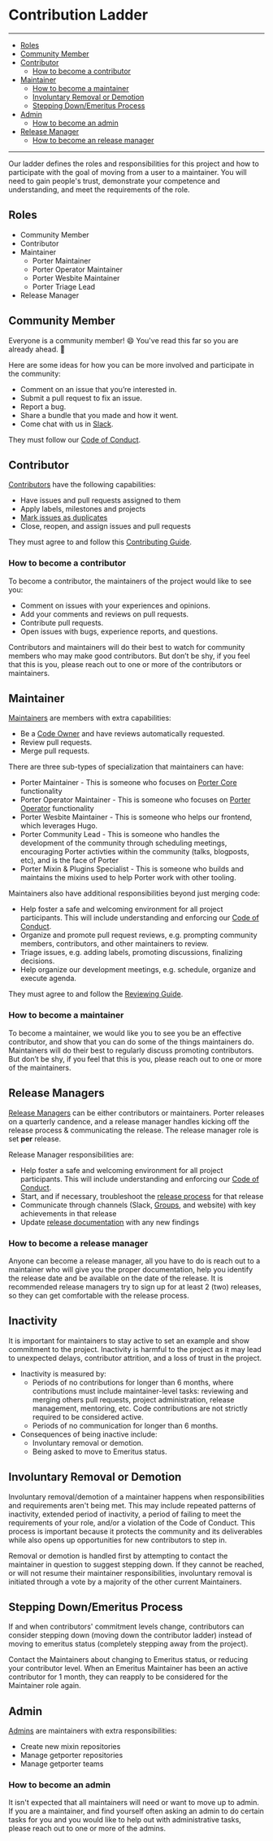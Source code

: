 # Contribution Ladder

---
* [Roles](#roles)
* [Community Member](#community-member)
* [Contributor](#contributor)
  * [How to become a contributor](#how-to-become-a-contributor)
* [Maintainer](#maintainer)
  * [How to become a maintainer](#how-to-become-a-maintainer)
  * [Involuntary Removal or Demotion](#involuntary-removal-or-demotion)
  * [Stepping Down/Emeritus Process](#stepping-downemeritus-process)
* [Admin](#admin)
  * [How to become an admin](#admin)
* [Release Manager](#release-manager)
  * [How to become an release manager](#how-to-become-a-release-manager)
---

Our ladder defines the roles and responsibilities for this project and how to
participate with the goal of moving from a user to a maintainer. You will need
to gain people's trust, demonstrate your competence and understanding, and meet
the requirements of the role.

## Roles
* Community Member
* Contributor
* Maintainer 
  * Porter Maintainer
  * Porter Operator Maintainer
  * Porter Wesbite Maintainer 
  * Porter Triage Lead
* Release Manager

## Community Member

Everyone is a community member! 😄 You've read this far so you are already ahead. 💯

Here are some ideas for how you can be more involved and participate in the community:

* Comment on an issue that you’re interested in.
* Submit a pull request to fix an issue.
* Report a bug.
* Share a bundle that you made and how it went.
* Come chat with us in [Slack][slack].

They must follow our [Code of Conduct](CODE_OF_CONDUCT.md).

[slack]: https://porter.sh/community#slack

## Contributor

[Contributors][contributors] have the following capabilities:

* Have issues and pull requests assigned to them
* Apply labels, milestones and projects
* [Mark issues as duplicates](https://help.github.com/en/articles/about-duplicate-issues-and-pull-requests)
* Close, reopen, and assign issues and pull requests

They must agree to and follow this [Contributing Guide](CONTRIBUTING.md).

### How to become a contributor

To become a contributor, the maintainers of the project would like to see you:

* Comment on issues with your experiences and opinions.
* Add your comments and reviews on pull requests.
* Contribute pull requests.
* Open issues with bugs, experience reports, and questions.

Contributors and maintainers will do their best to watch for community members
who may make good contributors. But don’t be shy, if you feel that this is you,
please reach out to one or more of the contributors or maintainers.

[contributors]: https://github.com/orgs/getporter/teams/contributors

## Maintainer

[Maintainers][maintainers] are members with extra capabilities:

* Be a [Code Owner](.github/CODEOWNERS) and have reviews automatically requested.
* Review pull requests.
* Merge pull requests.

There are three sub-types of specialization that maintainers can have:
  * Porter Maintainer - This is someone who focuses on [Porter Core](https://github.com/getporter/porter) functionality
  * Porter Operator Maintainer - This is someone who focuses on [Porter Operator](https://github.com/getporter/operator) functionality 
  * Porter Wesbite Maintainer  - This is someone who helps our frontend, which leverages Hugo.
  * Porter Community Lead - This is someone who handles the development of the community through scheduling meetings, encouraging Porter activties within the community (talks, blogposts, etc), and is the face of Porter
  * Porter Mixin & Plugins Specialist - This is someone who builds and maintains the mixins used to help Porter work with other tooling. 

Maintainers also have additional responsibilities beyond just merging code:

* Help foster a safe and welcoming environment for all project participants.
  This will include understanding and enforcing our [Code of Conduct](CODE_OF_CONDUCT.md).
* Organize and promote pull request reviews, e.g. prompting community members,
  contributors, and other maintainers to review.
* Triage issues, e.g. adding labels, promoting discussions, finalizing decisions.
* Help organize our development meetings, e.g. schedule, organize and
  execute agenda.

They must agree to and follow the [Reviewing Guide](REVIEWING.md).

[maintainers]: https://github.com/orgs/getporter/teams/maintainers

### How to become a maintainer

To become a maintainer, we would like you to see you be an effective
contributor, and show that you can do some of the things maintainers do.
Maintainers will do their best to regularly discuss promoting contributors. But
don’t be shy, if you feel that this is you, please reach out to one or more of
the maintainers.

## Release Managers

[Release Managers][release managers] can be either contributors or maintainers.
Porter releases on a quarterly candence, and a release manager handles kicking off
the release process & communicating the release. The release manager role is set **per**
release.

Release Manager responsibilities are:
* Help foster a safe and welcoming environment for all project participants.
  This will include understanding and enforcing our [Code of Conduct](CODE_OF_CONDUCT.md).
* Start, and if necessary, troubleshoot the [release process](./GOVERNANCE.md#release-process) for that release
* Communicate through channels (Slack, [Groups](https://groups.io/g/porter), and website)
with key achievements in that release 
* Update [release documentation](./GOVERNANCE.md#release-process) with any new findings


[release managers]: https://github.com/orgs/getporter/teams/release

### How to become a release manager

Anyone can become a release manager, all you have to do is reach out to a maintainer
who will give you the proper documentation, help you identify the release date and be
available on the date of the release. It is recommended release managers try to sign up
for at least 2 (two) releases, so they can get comfortable with the release process. 


## Inactivity
It is important for maintainers to stay active to set an example and show commitment to the project.
Inactivity is harmful to the project as it may lead to unexpected delays, contributor attrition, and a loss of trust in the project.

* Inactivity is measured by:
    * Periods of no contributions for longer than 6 months, where contributions must include maintainer-level tasks:
      reviewing and merging others pull requests, project administration, release management, mentoring, etc.
      Code contributions are not strictly required to be considered active.
    * Periods of no communication for longer than 6 months.
* Consequences of being inactive include:
    * Involuntary removal or demotion.
    * Being asked to move to Emeritus status.

## Involuntary Removal or Demotion

Involuntary removal/demotion of a maintainer happens when responsibilities and requirements aren't being met.
This may include repeated patterns of inactivity, extended period of inactivity, a period of failing to meet the requirements of your role, and/or a violation of the Code of Conduct.
This process is important because it protects the community and its deliverables while also opens up opportunities for new contributors to step in.

Removal or demotion is handled first by attempting to contact the maintainer in question to suggest stepping down.
If they cannot be reached, or will not resume their maintainer responsibilities, involuntary removal is initiated through a vote by a majority of the other current Maintainers.

## Stepping Down/Emeritus Process
If and when contributors' commitment levels change, contributors can consider stepping down (moving down the contributor ladder) instead of moving to emeritus status (completely stepping away from the project).

Contact the Maintainers about changing to Emeritus status, or reducing your contributor level.
When an Emeritus Maintainer has been an active contributor for 1 month, they can reapply to be considered for the Maintainer role again.

## Admin

[Admins][admins] are maintainers with extra responsibilities:

* Create new mixin repositories
* Manage getporter repositories
* Manage getporter teams

[admins]: https://github.com/orgs/getporter/teams/admins

### How to become an admin

It isn't expected that all maintainers will need or want to move up to admin. If
you are a maintainer, and find yourself often asking an admin to do certain
tasks for you and you would like to help out with administrative tasks, please
reach out to one or more of the admins.
